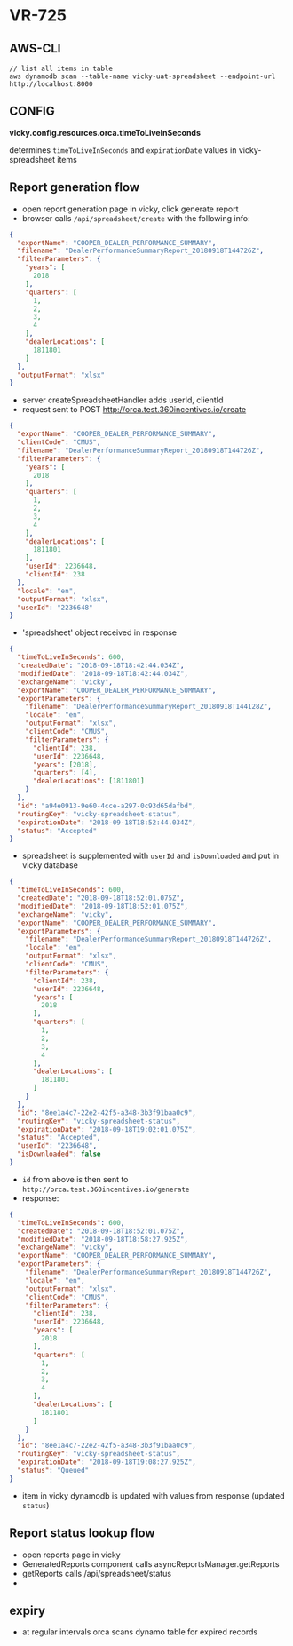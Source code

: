 # VR-725

## AWS-CLI

```
// list all items in table
aws dynamodb scan --table-name vicky-uat-spreadsheet --endpoint-url http://localhost:8000
```

## CONFIG

**vicky.config.resources.orca.timeToLiveInSeconds**

determines `timeToLiveInSeconds` and `expirationDate` values in vicky-spreadsheet items

## Report generation flow
- open report generation page in vicky, click generate report
- browser calls `/api/spreadsheet/create` with the following info:
```json
{
  "exportName": "COOPER_DEALER_PERFORMANCE_SUMMARY",
  "filename": "DealerPerformanceSummaryReport_20180918T144726Z",
  "filterParameters": {
    "years": [
      2018
    ],
    "quarters": [
      1,
      2,
      3,
      4
    ],
    "dealerLocations": [
      1811801
    ]
  },
  "outputFormat": "xlsx"
}
```

- server createSpreadsheetHandler adds userId, clientId
- request sent to POST http://orca.test.360incentives.io/create
```json
{
  "exportName": "COOPER_DEALER_PERFORMANCE_SUMMARY",
  "clientCode": "CMUS",
  "filename": "DealerPerformanceSummaryReport_20180918T144726Z",
  "filterParameters": {
    "years": [
      2018
    ],
    "quarters": [
      1,
      2,
      3,
      4
    ],
    "dealerLocations": [
      1811801
    ],
    "userId": 2236648,
    "clientId": 238
  },
  "locale": "en",
  "outputFormat": "xlsx",
  "userId": "2236648"
}
```

- 'spreadsheet' object received in response
```json
{
  "timeToLiveInSeconds": 600,
  "createdDate": "2018-09-18T18:42:44.034Z",
  "modifiedDate": "2018-09-18T18:42:44.034Z",
  "exchangeName": "vicky",
  "exportName": "COOPER_DEALER_PERFORMANCE_SUMMARY",
  "exportParameters": {
    "filename": "DealerPerformanceSummaryReport_20180918T144128Z",
    "locale": "en",
    "outputFormat": "xlsx",
    "clientCode": "CMUS",
    "filterParameters": {
      "clientId": 238,
      "userId": 2236648,
      "years": [2018],
      "quarters": [4],
      "dealerLocations": [1811801]
    }
  },
  "id": "a94e0913-9e60-4cce-a297-0c93d65dafbd",
  "routingKey": "vicky-spreadsheet-status",
  "expirationDate": "2018-09-18T18:52:44.034Z",
  "status": "Accepted"
}
```

- spreadsheet is supplemented with `userId` and `isDownloaded` and put in vicky database
```json
{
  "timeToLiveInSeconds": 600,
  "createdDate": "2018-09-18T18:52:01.075Z",
  "modifiedDate": "2018-09-18T18:52:01.075Z",
  "exchangeName": "vicky",
  "exportName": "COOPER_DEALER_PERFORMANCE_SUMMARY",
  "exportParameters": {
    "filename": "DealerPerformanceSummaryReport_20180918T144726Z",
    "locale": "en",
    "outputFormat": "xlsx",
    "clientCode": "CMUS",
    "filterParameters": {
      "clientId": 238,
      "userId": 2236648,
      "years": [
        2018
      ],
      "quarters": [
        1,
        2,
        3,
        4
      ],
      "dealerLocations": [
        1811801
      ]
    }
  },
  "id": "8ee1a4c7-22e2-42f5-a348-3b3f91baa0c9",
  "routingKey": "vicky-spreadsheet-status",
  "expirationDate": "2018-09-18T19:02:01.075Z",
  "status": "Accepted",
  "userId": "2236648",
  "isDownloaded": false
}
```

- `id` from above is then sent to `http://orca.test.360incentives.io/generate`
- response:
```json
{
  "timeToLiveInSeconds": 600,
  "createdDate": "2018-09-18T18:52:01.075Z",
  "modifiedDate": "2018-09-18T18:58:27.925Z",
  "exchangeName": "vicky",
  "exportName": "COOPER_DEALER_PERFORMANCE_SUMMARY",
  "exportParameters": {
    "filename": "DealerPerformanceSummaryReport_20180918T144726Z",
    "locale": "en",
    "outputFormat": "xlsx",
    "clientCode": "CMUS",
    "filterParameters": {
      "clientId": 238,
      "userId": 2236648,
      "years": [
        2018
      ],
      "quarters": [
        1,
        2,
        3,
        4
      ],
      "dealerLocations": [
        1811801
      ]
    }
  },
  "id": "8ee1a4c7-22e2-42f5-a348-3b3f91baa0c9",
  "routingKey": "vicky-spreadsheet-status",
  "expirationDate": "2018-09-18T19:08:27.925Z",
  "status": "Queued"
}
```
- item in vicky dynamodb is updated with values from response (updated `status`)



## Report status lookup flow
- open reports page in vicky
- GeneratedReports component calls asyncReportsManager.getReports
- getReports calls /api/spreadsheet/status
-


## expiry
- at regular intervals orca scans dynamo table for expired records